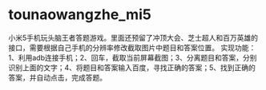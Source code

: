 # tounaowangzhe_mi5
小米5手机玩头脑王者答题游戏。里面还预留了冲顶大会、芝士超人和百万英雄的接口，需要根据自己手机的分辨率修改截取图片中题目和答案位置。
实现功能：1、利用adb连接手机；2、回车，截取当前屏幕截图；3、分离题目和答案，分别识别上面的文字；4、将题目和答案输入百度，寻找正确的答案；5、找到正确的答案，并自动点击，完成答题。
